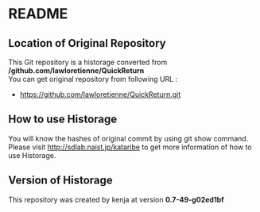 # README
## Location of Original Repository
This Git repository is a historage converted from **/github.com/lawloretienne/QuickReturn**  
You can get original repository from following URL :

- https://github.com/lawloretienne/QuickReturn.git

## How to use Historage
You will know the hashes of original commit by using git show command.  
Please visit <http://sdlab.naist.jp/kataribe> to get more information of how to use Historage.

## Version of Historage
This repository was created by kenja at version **0.7-49-g02ed1bf**
